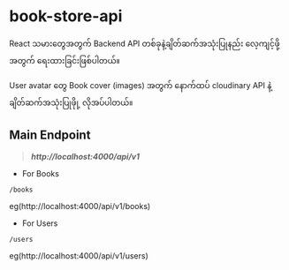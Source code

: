 # book-store-api

React သမားတွေအတွက် Backend API တစ်ခုနဲ့ချိတ်ဆက်အသုံးပြုနည်း လေ့ကျင့်ဖို့ အတွက် ရေးထားခြင်းဖြစ်ပါတယ်။

User avatar တွေ Book cover (images) အတွက် နောက်ထပ် cloudinary API နဲ့ ချိတ်ဆက်အသုံးပြုဖိုု့ လိုအပ်ပါတယ်။

## Main Endpoint 

> ***http://localhost:4000/api/v1***

- For Books

`/books`

eg(http://localhost:4000/api/v1/books)

- For Users

`/users`

eg(http://localhost:4000/api/v1/users)

